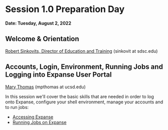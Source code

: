 # Session 1.0 Preparation Day 

**Date: Tuesday, August 2, 2022**

## Welcome & Orientation
[Robert Sinkovits, Director of Education and Training](https://www.sdsc.edu/research/researcher_spotlight/sinkovits_robert.html)  (sinkovit at sdsc.edu) 

## Accounts, Login, Environment, Running Jobs and Logging into Expanse User Portal
[Mary Thomas](https://www.sdsc.edu/research/researcher_spotlight/thomas_mary.html)  (mpthomas at ucsd.edu)

In this session we'll cover the basic skills that are needed in order to log onto Expanse, configure your shell environment, manage your accounts and to run jobs:
* [Accessing Expanse](https://github.com/sdsc/sdsc-summer-institute-2022/blob/main/1.0_preparation_day_welcome_and_orientation/MThomas-Expanse-PrepDay-SI22-Accessing-Expanse.pdf)
* [Running Jobs on Expanse]()

